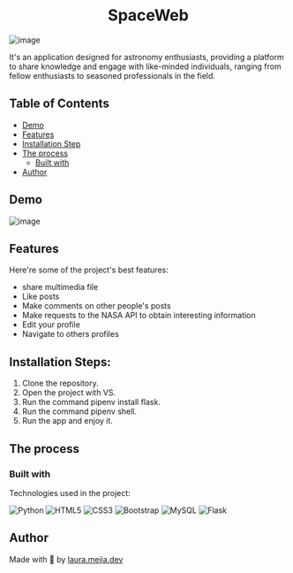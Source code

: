 <h1 align="center" id="title">SpaceWeb</h1>


![image](https://github.com/lauramejia900/Spaceweb/assets/93622576/7480016d-d907-497c-8c4d-c924635ae2e6)


<p id="description">It's an application designed for astronomy enthusiasts, providing a platform to share knowledge and engage with like-minded individuals, ranging from fellow enthusiasts to seasoned professionals in the field.</p>

## Table of Contents

- [Demo](#demo)
- [Features](#features)
- [Installation Step](#installation-steps)
- [The process](#the-process)
  - [Built with](#built-with)
- [Author](#author)

## Demo
![image](https://github.com/lauramejia900/Spaceweb/assets/93622576/fe2b7c07-a31e-4915-b5f2-ff77f6671b72)


  
## Features

Here're some of the project's best features:

*   share multimedia file
*   Like posts
*   Make comments on other people's posts
*   Make requests to the NASA API to obtain interesting information
*   Edit your profile
*   Navigate to others profiles

## Installation Steps:

1. Clone the repository.
2. Open the project with VS.
3. Run the command pipenv install flask.
4. Run the command pipenv shell.
5. Run the app and enjoy it.

## The process 
### Built with

Technologies used in the project:

![Python](https://img.shields.io/badge/-Python-black?style=flat-square&logo=Python)
![HTML5](https://img.shields.io/badge/-HTML5-E34F26?style=flat-square&logo=html5&logoColor=white)
![CSS3](https://img.shields.io/badge/-CSS3-1572B6?style=flat-square&logo=css3)
![Bootstrap](https://img.shields.io/badge/-Bootstrap-563D7C?style=flat-square&logo=bootstrap)
![MySQL](https://img.shields.io/badge/-MySQL-black?style=flat-square&logo=mysql)
![Flask](https://img.shields.io/badge/-flask-black?style=flat-square&logo=flask)


## Author

Made with 💜 by [laura.mejia.dev](https://instagram.com/laura.mejia.dev)


